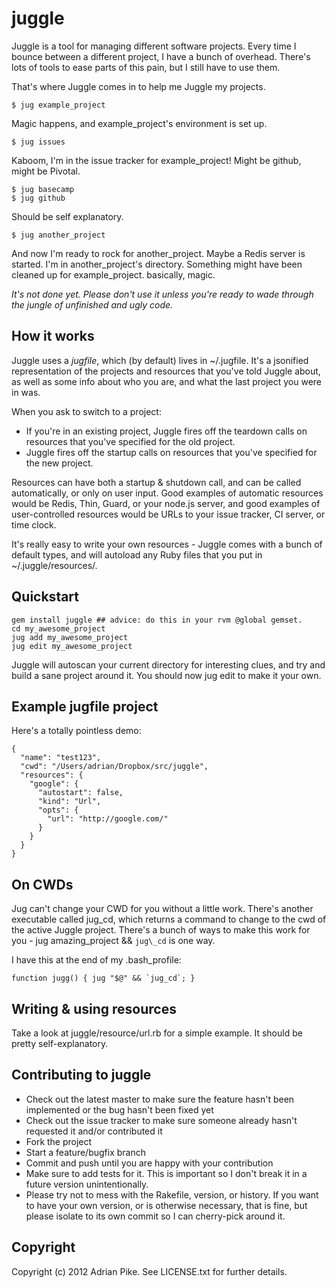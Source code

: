 juggle
======

Juggle is a tool for managing different software projects. Every time I bounce between a different project, I have a bunch of overhead. There's lots of tools to ease parts of this pain, but I still have to use them.

That's where Juggle comes in to help me Juggle my projects.

    $ jug example_project

Magic happens, and example_project's environment is set up.

    $ jug issues

Kaboom, I'm in the issue tracker for example_project! Might be github, might be Pivotal.

    $ jug basecamp
    $ jug github

Should be self explanatory.

    $ jug another_project
  
And now I'm ready to rock for another_project. 
Maybe a Redis server is started. I'm in another\_project's directory. Something might have been cleaned up for example\_project. basically, magic.

*It's not done yet. Please don't use it unless you're ready to wade through the jungle of unfinished and ugly code.*

How it works
------------

Juggle uses a _jugfile_, which (by default) lives in ~/.jugfile. It's a jsonified representation of the projects and resources that you've told Juggle about, as well as some info about who you are, and what the last project you were in was.

When you ask to switch to a project:
 - If you're in an existing project, Juggle fires off the teardown calls on resources that you've specified for the old project.
 - Juggle fires off the startup calls on resources that you've specified for the new project.

Resources can have both a startup & shutdown call, and can be called automatically, or only on user input. Good examples of automatic resources would be Redis, Thin, Guard, or your node.js server, and good examples of user-controlled resources would be URLs to your issue tracker, CI server, or time clock.

It's really easy to write your own resources - Juggle comes with a bunch of default types, and will autoload any Ruby files that you put in ~/.juggle/resources/.

Quickstart
----------

    gem install juggle ## advice: do this in your rvm @global gemset.
    cd my_awesome_project
    jug add my_awesome_project
    jug edit my_awesome_project
  
Juggle will autoscan your current directory for interesting clues, and try and build a sane project around it. You should now jug edit to make it your own.

Example jugfile project
-----------------------

Here's a totally pointless demo:

    {
      "name": "test123",
      "cwd": "/Users/adrian/Dropbox/src/juggle",
      "resources": {
        "google": {
          "autostart": false,
          "kind": "Url",
          "opts": {
            "url": "http://google.com/"
          }
        }
      }
    }

On CWDs
-------

Jug can't change your CWD for you without a little work. There's another executable called jug\_cd, which returns a command to change to the cwd of the active Juggle project. There's a bunch of ways to make this work for you - jug amazing\_project && `jug\_cd` is one way.

I have this at the end of my .bash\_profile:

    function jugg() { jug "$@" && `jug_cd`; }
  
Writing & using resources
-----------------

Take a look at juggle/resource/url.rb for a simple example. It should be pretty self-explanatory.

Contributing to juggle
----------------------
 
* Check out the latest master to make sure the feature hasn't been implemented or the bug hasn't been fixed yet
* Check out the issue tracker to make sure someone already hasn't requested it and/or contributed it
* Fork the project
* Start a feature/bugfix branch
* Commit and push until you are happy with your contribution
* Make sure to add tests for it. This is important so I don't break it in a future version unintentionally.
* Please try not to mess with the Rakefile, version, or history. If you want to have your own version, or is otherwise necessary, that is fine, but please isolate to its own commit so I can cherry-pick around it.

Copyright
---------

Copyright (c) 2012 Adrian Pike. See LICENSE.txt for
further details.

